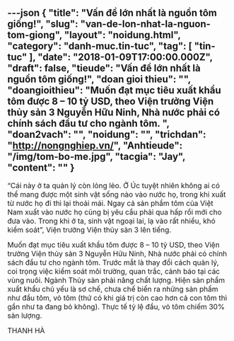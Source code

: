 ---json
{
    "title": "Vấn đề lớn nhất là nguồn tôm giống!",
    "slug": "van-de-lon-nhat-la-nguon-tom-giong",
    "layout": "noidung.html",
    "category": "danh-muc.tin-tuc",
    "tag": [
        "tin-tuc"
    ],
    "date": "2018-01-09T17:00:00.000Z",
    "draft": false,
    "tieude": "Vấn đề lớn nhất là nguồn tôm giống!",
    "doan gioi thieu": "",
    "doangioithieu": "Muốn đạt mục tiêu xuất khẩu tôm được 8 – 10 tỷ USD, theo Viện trưởng Viện thủy sản 3 Nguyễn Hữu Ninh, Nhà nước phải có chính sách đầu tư cho ngành tôm. ",
    "doan2vach": "",
    "noidung": "",
    "trichdan": "http://nongnghiep.vn/",
    "Anhtieude": "/img/tom-bo-me.jpg",
    "tacgia": "Jay",
    "__content__": ""
}
---
<p><span style="font-size:16px">&ldquo;C&aacute;i n&agrave;y ở ta quản l&yacute; c&ograve;n lỏng lẻo. Ở &Uacute;c tuyệt nhi&ecirc;n kh&ocirc;ng ai c&oacute; thể mang được một sinh vật sống n&agrave;o v&agrave;o nước họ, trong khi xuất từ nước họ đi th&igrave; lại&nbsp;thoải m&aacute;i. Ngay cả sản phẩm t&ocirc;m của Việt Nam xuất v&agrave;o nước họ cũng bị y&ecirc;u cầu phải qua hấp rồi mới cho đưa v&agrave;o. Trong khi ở ta, sinh vật ngoại lai, lạ v&agrave;o rất nhiều, kh&oacute; kiểm so&aacute;t&rdquo;, Viện trưởng Viện thủy sản 3 l&ecirc;n tiếng.</span></p>

<p><span style="font-size:16px">Muốn đạt mục ti&ecirc;u xuất khẩu t&ocirc;m được 8 &ndash; 10 tỷ USD, theo Viện trưởng Viện thủy sản 3 Nguyễn Hữu Ninh, Nh&agrave; nước&nbsp;phải c&oacute; ch&iacute;nh s&aacute;ch đầu tư cho ng&agrave;nh t&ocirc;m. Trước mắt l&agrave; thay đổi c&aacute;ch quản l&yacute;, coi trọng việc kiểm so&aacute;t m&ocirc;i trường, quan trắc, cảnh b&aacute;o tại c&aacute;c v&ugrave;ng nu&ocirc;i. Ng&agrave;nh Thủy sản&nbsp;phải n&acirc;ng chất lượng. Hiện sản phẩm xuất khẩu chủ yếu l&agrave; sơ chế, chưa chế biến ra những sản phẩm như đầu t&ocirc;m, vỏ t&ocirc;m (thứ c&oacute; khi gi&aacute; trị c&ograve;n cao hơn cả con t&ocirc;m th&igrave; gần như ta đang bỏ kh&ocirc;ng). Thực tế tỷ lệ đầu, vỏ t&ocirc;m chiếm 30% sản lượng.</span></p>

<p><span style="font-size:16px">THANH H&Agrave;</span></p>
